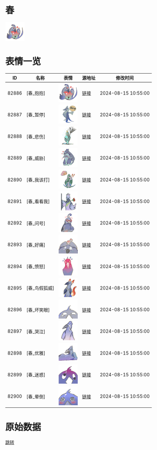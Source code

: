 # 春

<img src="./cover.png" height="60" alt="cover" />

# 表情一览

|ID|名称|表情|源地址|修改时间|
|----|----|----|----|----|
|82886|[春_抱抱]|<img src="./pic/082886_%5B春_抱抱%5D.png" height="60" alt="抱抱"/>|[链接](https://i0.hdslb.com/bfs/garb/f46e446b26967cdf0461fdebb3d238022004de9c.png)|2024-08-15 10:55:00|
|82887|[春_暂停]|<img src="./pic/082887_%5B春_暂停%5D.png" height="60" alt="暂停"/>|[链接](https://i0.hdslb.com/bfs/garb/be71040afd68212bd1b52ccb49fce094724c3752.png)|2024-08-15 10:55:00|
|82888|[春_悲伤]|<img src="./pic/082888_%5B春_悲伤%5D.png" height="60" alt="悲伤"/>|[链接](https://i0.hdslb.com/bfs/garb/30732e761a879943454f2a186f7884dd09853961.png)|2024-08-15 10:55:00|
|82889|[春_威胁]|<img src="./pic/082889_%5B春_威胁%5D.png" height="60" alt="威胁"/>|[链接](https://i0.hdslb.com/bfs/garb/bb9559817b332c0344a91ab943301f2ae8829235.png)|2024-08-15 10:55:00|
|82890|[春_我该打]|<img src="./pic/082890_%5B春_我该打%5D.png" height="60" alt="我该打"/>|[链接](https://i0.hdslb.com/bfs/garb/c68ba4e53c26806cca8d5ff0177f6293f7369c02.png)|2024-08-15 10:55:00|
|82891|[春_看看我]|<img src="./pic/082891_%5B春_看看我%5D.png" height="60" alt="看看我"/>|[链接](https://i0.hdslb.com/bfs/garb/3c2c6389825f3cf1dd646d7918217759145b55a3.png)|2024-08-15 10:55:00|
|82892|[春_问号]|<img src="./pic/082892_%5B春_问号%5D.png" height="60" alt="问号"/>|[链接](https://i0.hdslb.com/bfs/garb/ccf7dafceecfc594a084d65e8653f5a4bd171ca8.png)|2024-08-15 10:55:00|
|82893|[春_好痛]|<img src="./pic/082893_%5B春_好痛%5D.png" height="60" alt="好痛"/>|[链接](https://i0.hdslb.com/bfs/garb/462fd9252990c652c3635ef63684de5887ac50c7.png)|2024-08-15 10:55:00|
|82894|[春_愤怒]|<img src="./pic/082894_%5B春_愤怒%5D.png" height="60" alt="愤怒"/>|[链接](https://i0.hdslb.com/bfs/garb/e8d383afd1bde19091744202ba795a6c52f42c27.png)|2024-08-15 10:55:00|
|82895|[春_鸟假狐威]|<img src="./pic/082895_%5B春_鸟假狐威%5D.png" height="60" alt="鸟假狐威"/>|[链接](https://i0.hdslb.com/bfs/garb/badb4aeef9fc6a9856da40ebe458a57ad02dc3b8.png)|2024-08-15 10:55:00|
|82896|[春_坏笑眼]|<img src="./pic/082896_%5B春_坏笑眼%5D.png" height="60" alt="坏笑眼"/>|[链接](https://i0.hdslb.com/bfs/garb/3187be8dc6f7d3b1c4faf0be344a757c6563b8fc.png)|2024-08-15 10:55:00|
|82897|[春_哭泣]|<img src="./pic/082897_%5B春_哭泣%5D.png" height="60" alt="哭泣"/>|[链接](https://i0.hdslb.com/bfs/garb/2cc1a4291453e73a7a437a28926379f677e98a7b.png)|2024-08-15 10:55:00|
|82898|[春_优雅]|<img src="./pic/082898_%5B春_优雅%5D.png" height="60" alt="优雅"/>|[链接](https://i0.hdslb.com/bfs/garb/de593989fbb1b01059b08c368a32026ed55a7d18.png)|2024-08-15 10:55:00|
|82899|[春_迷惑]|<img src="./pic/082899_%5B春_迷惑%5D.png" height="60" alt="迷惑"/>|[链接](https://i0.hdslb.com/bfs/garb/6c440fdac988a3fce39aa4ba3cc8c68d86c504a9.png)|2024-08-15 10:55:00|
|82900|[春_晕倒]|<img src="./pic/082900_%5B春_晕倒%5D.png" height="60" alt="晕倒"/>|[链接](https://i0.hdslb.com/bfs/garb/56b96d63bc626a336471f4b817ff299d71ae3d56.png)|2024-08-15 10:55:00|

# 原始数据

[跳转](./raw.json)

